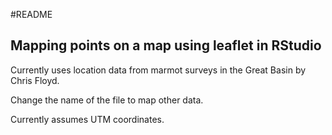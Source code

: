 #README

## Mapping points on a map using leaflet in RStudio

Currently uses location data from marmot surveys in the Great Basin by Chris Floyd.

Change the name of the file to map other data.

Currently assumes UTM coordinates.